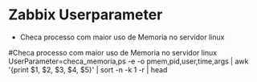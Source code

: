 # Zabbix Userparameter

- Checa processo com maior uso de Memoria no servidor linux

#Checa processo com maior uso de Memoria no servidor linux
UserParameter=checa_memoria,ps -e -o pmem,pid,user,time,args | awk '{print $1, $2, $3, $4, $5}' | sort -n -k 1 -r | head
